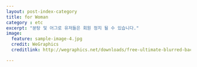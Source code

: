 ```yaml
---
layout: post-index-category
title: for Woman
category : etc
excerpt: "분탕 및 어그로 유저들은 회원 정지 될 수 있습니다."
image:
  feature: sample-image-4.jpg
  credit: WeGraphics
  creditlink: http://wegraphics.net/downloads/free-ultimate-blurred-background-pack/

---
```

